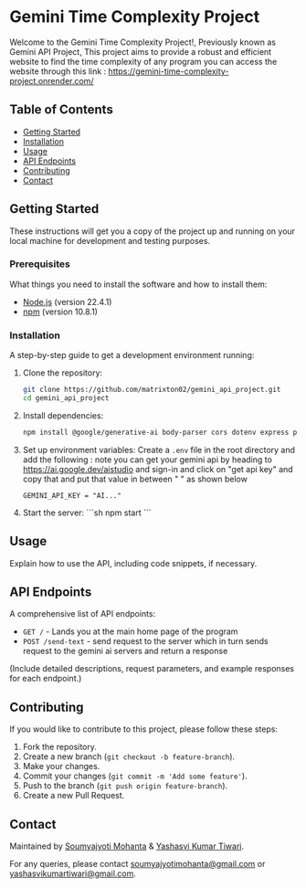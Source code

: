 
# Gemini Time Complexity Project

Welcome to the Gemini Time Complexity Project!, Previously known as Gemini API Project, This project aims to provide a robust and efficient website to find the time complexity of any program 
you can access the website through this link : https://gemini-time-complexity-project.onrender.com/

## Table of Contents

- [Getting Started](#getting-started)
- [Installation](#installation)
- [Usage](#usage)
- [API Endpoints](#api-endpoints)
- [Contributing](#contributing)
- [Contact](#contact)

## Getting Started

These instructions will get you a copy of the project up and running on your local machine for development and testing purposes.

### Prerequisites

What things you need to install the software and how to install them:

- [Node.js](https://nodejs.org/) (version 22.4.1)
- [npm](https://www.npmjs.com/) (version 10.8.1)

### Installation

A step-by-step guide to get a development environment running:

1. Clone the repository:
   ```sh
   git clone https://github.com/matrixton02/gemini_api_project.git
   cd gemini_api_project
   ```

2. Install dependencies:
   ```sh
   npm install @google/generative-ai body-parser cors dotenv express path --save
   ```

3. Set up environment variables:
   Create a `.env` file in the root directory and add the following :
   note you can get your gemini api by heading to https://ai.google.dev/aistudio and sign-in and click on "get api key" and copy that and put that value in between " " as shown below
   ```
   GEMINI_API_KEY = "AI..."
   ```

4. Start the server:
   \`\`\`sh
   npm start
   \`\`\`

## Usage

Explain how to use the API, including code snippets, if necessary.

## API Endpoints

A comprehensive list of API endpoints:

- `GET /` - Lands you at the main home page of the program
- `POST /send-text` - send request to the server which in turn sends request to the gemini ai servers and return a response 

(Include detailed descriptions, request parameters, and example responses for each endpoint.)

## Contributing

If you would like to contribute to this project, please follow these steps:

1. Fork the repository.
2. Create a new branch (`git checkout -b feature-branch`).
3. Make your changes.
4. Commit your changes (`git commit -m 'Add some feature'`).
5. Push to the branch (`git push origin feature-branch`).
6. Create a new Pull Request.

## Contact

Maintained by [Soumyajyoti Mohanta](https://github.com/HelloSniperMonkey) & [Yashasvi Kumar Tiwari](https://github.com/matrixton02).

For any queries, please contact soumyajyotimohanta@gmail.com or yashasvikumartiwari@gmail.com.
